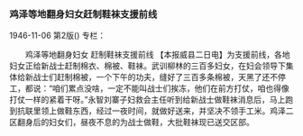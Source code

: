 ### 鸡泽等地翻身妇女赶制鞋袜支援前线

1946-11-06
第2版()
专栏：

　　鸡泽等地翻身妇女
    赶制鞋袜支援前线
    【本报威县二日电】为支援前线，各地妇女正给新战士赶制棉衣、棉被、鞋袜。武训柳林的三百多妇女，在妇会领导下集体给新战士们赶制棉被，一个下午的功夫，缝好了三百多条棉被，天黑了还不停工，都说：“咱们累点没啥，一定不能叫战士们挨冻，他们在前方打仗，咱也得像打仗一样的紧着干呀。”永智刘寨子妇救会主任听到给新战士做鞋袜消息后，马上跑到抗联里领上做鞋东西，经过一夜时间，就做好送来，并坚决不领手工米。鸡泽二区翻身后的妇女们，昼夜不息的为战士做鞋，大批鞋袜现已送交区部。
